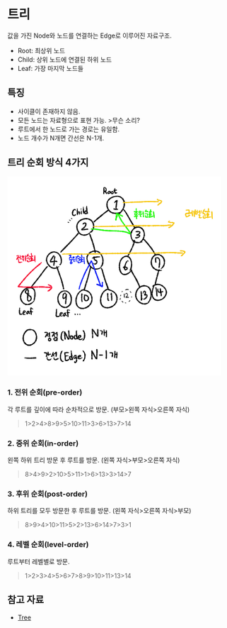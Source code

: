 # 트리
값을 가진 Node와 노드를 연결하는 Edge로 이루어진 자료구조.

- Root: 최상위 노드
- Child: 상위 노드에 연결된 하위 노드
- Leaf: 가장 마지막 노드들

## 특징
- 사이클이 존재하지 않음.
- 모든 노드는 자료형으로 표현 가능. >무슨 소리?
- 루트에서 한 노드로 가는 경로는 유일함.
- 노드 개수가 N개면 간선은 N-1개.

## 트리 순회 방식 4가지
![alt text](source/image3.png)

### 1. 전위 순회(pre-order)
각 루트를 깊이에 따라 순차적으로 방문. (부모>왼쪽 자식>오른쪽 자식)
> 1>2>4>8>9>5>10>11>3>6>13>7>14

### 2. 중위 순회(in-order)
왼쪽 하위 트리 방문 후 루트를 방문. (왼쪽 자식>부모>오른쪽 자식)
> 8>4>9>2>10>5>11>1>6>13>3>14>7

### 3. 후위 순회(post-order)
하위 트리를 모두 방문한 후 루트를 방문. (왼쪽 자식>오른쪽 자식>부모)
> 8>9>4>10>11>5>2>13>6>14>7>3>1

### 4. 레벨 순회(level-order)
루트부터 레벨별로 방문.
> 1>2>3>4>5>6>7>8>9>10>11>13>14

## 참고 자료
- [Tree](https://gyoogle.dev/blog/computer-science/data-structure/Tree.html)